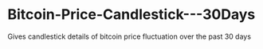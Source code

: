 # Bitcoin-Price-Candlestick---30Days
Gives candlestick details of bitcoin price fluctuation over the past 30 days
